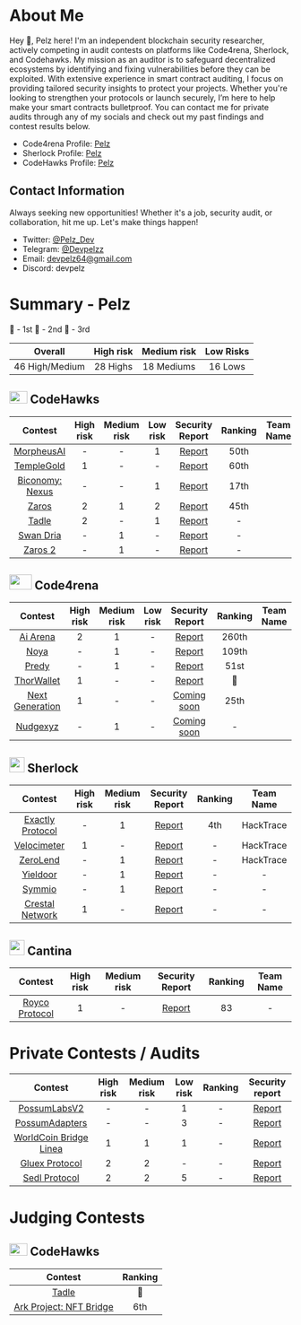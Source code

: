 # About Me

Hey 👋, Pelz here! I'm an independent blockchain security researcher, actively competing in audit contests on platforms like Code4rena, Sherlock, and Codehawks. My mission as an auditor is to safeguard decentralized ecosystems by identifying and fixing vulnerabilities before they can be exploited. With extensive experience in smart contract auditing, I focus on providing tailored security insights to protect your projects. Whether you're looking to strengthen your protocols or launch securely, I’m here to help make your smart contracts bulletproof.
You can contact me for private audits through any of my socials and check out my past findings and contest results below.

- Code4rena Profile: [Pelz](https://code4rena.com/@Pelz)
- Sherlock Profile: [Pelz](https://audits.sherlock.xyz/watson/Pelz)
- CodeHawks Profile: [Pelz](https://www.codehawks.com/profile/clokuwofs000yih08n1oqrf6d)

## Contact Information

Always seeking new opportunities! Whether it's a job, security audit, or collaboration, hit me up. Let's make things happen!

- Twitter: [@Pelz_Dev](https://twitter.com/Pelz_Dev)
- Telegram: [@Devpelzz](https://t.me/Devpelzz)
- Email: [devpelz64@gmail.com](devpelz64@gmail.com)
- Discord: devpelz

# Summary - Pelz

🥇 - 1st
🥈 - 2nd
🥉 - 3rd

|    Overall     | High risk | Medium risk | Low Risks |
| :------------: | :-------: | :---------: | :-------: |
| 46 High/Medium | 28 Highs  | 18 Mediums  |  16 Lows  |

## <img src="https://res.cloudinary.com/droqoz7lg/image/upload/v1689080263/snhkgvtsidryjdtx0pce.png" width=32 height=22> CodeHawks

|                              Contest                              | High risk | Medium risk | Low risk |                                                 Security Report                                                 | Ranking | Team Name |
| :---------------------------------------------------------------: | :-------: | :---------: | :------: | :-------------------------------------------------------------------------------------------------------------: | :-----: | --------- |
|   [MorpheusAI](https://codehawks.cyfrin.io/c/2024-01-Morpheus/)   |     -     |      -      |    1     |                          [Report](https://codehawks.cyfrin.io/c/2024-01-Morpheus/s/62)                          |  50th   |           |
|  [TempleGold](https://codehawks.cyfrin.io/c/2024-07-templegold)   |     1     |      -      |    -     |                        [Report](https://codehawks.cyfrin.io/c/2024-07-templegold/s/323)                         |  60th   |           |
| [Biconomy: Nexus](https://codehawks.cyfrin.io/c/2024-07-biconomy) |     -     |      -      |    1     | [Report](https://codehawks.cyfrin.io/c/2024-07-biconomy/results?lt=contest&page=1&sc=reward&sj=reward&t=report) |  17th   |           |
|       [Zaros](https://codehawks.cyfrin.io/c/2024-07-zaros)        |     2     |      1      |    2     |  [Report](https://codehawks.cyfrin.io/c/2024-07-zaros/results?lt=contest&sc=reward&sj=reward&page=1&t=report)   |  45th   |           |
|       [Tadle](https://codehawks.cyfrin.io/c/2024-08-tadle)        |     2     |      -      |    1     |                     [Report](https://codehawks.cyfrin.io/c/2024-08-tadle/results?t=report)                      |    -    |           |
|   [Swan Dria](https://codehawks.cyfrin.io/c/2024-10-swan-dria)    |     -     |      1      |    -     |                         [Report](https://codehawks.cyfrin.io/c/2024-10-swan-dria/s/541)                         |    -    |           |
|   [Zaros 2](https://codehawks.cyfrin.io/c/2025-01-zaros-part-2)   |     -     |      1      |    -     |                       [Report](https://codehawks.cyfrin.io/c/2025-01-zaros-part-2/s/907)                        |    -    |           |

## <img src="https://code4rena.com/images/c4-logo-icon.svg" width=40 height=27> Code4rena

|                                 Contest                                 | High risk | Medium risk | Low risk |                               Security Report                               | Ranking | Team Name |
| :---------------------------------------------------------------------: | :-------: | :---------: | :------: | :-------------------------------------------------------------------------: | :-----: | --------- |
|      [Ai Arena](https://code4rena.com/audits/2024-02-ai-arena#top)      |     2     |      1      |    -     |  [Report](https://github.com/code-423n4/2024-02-ai-arena-findings/issues)   |  260th  |           |
|          [Noya](https://code4rena.com/audits/2024-04-noya#top)          |     -     |      1      |    -     |   [Report](https://github.com/code-423n4/2024-04-noya-findings/issues/51)   |  109th  |           |
|         [Predy](https://code4rena.com/audits/2024-05-predy#top)         |     -     |      1      |    -     |  [Report](https://github.com/code-423n4/2024-05-predy-findings/issues/246)  |  51st   |           |
|      [ThorWallet](https://code4rena.com/audits/2025-02-thorwallet)      |     1     |      -      |    -     | [Report](https://code4rena.com/audits/2025-02-thorwallet/submissions/S-374) |   🥉    |           |
| [Next Generation](https://code4rena.com/audits/2025-01-next-generation) |     1     |      -      |    -     |                               [Coming soon]()                               |  25th   |           |
|        [Nudgexyz](https://code4rena.com/audits/2025-03-nudgexyz)        |     -     |      1      |    -     |                               [Coming soon]()                               |    -    |           |

## <img src="https://www.google.com/s2/favicons?sz=64&domain_url=https://audits.sherlock.xyz/" width=27 height=27> Sherlock

|                           Contest                            | High risk | Medium risk |                                         Security Report                                          | Ranking | Team Name |
| :----------------------------------------------------------: | :-------: | :---------: | :----------------------------------------------------------------------------------------------: | :-----: | :-------: |
| [Exactly Protocol](https://audits.sherlock.xyz/contests/396) |     -     |      1      | [Report](https://github.com/sherlock-audit/2024-07-exactly-stacking-contracts-judging/issues/22) |   4th   | HackTrace |
|   [Velocimeter](https://audits.sherlock.xyz/contests/442)    |     1     |      -      |                    [Report](https://audits.sherlock.xyz/contests/442/report)                     |    -    | HackTrace |
|     [ZeroLend](https://audits.sherlock.xyz/contests/466)     |     -     |      1      |                    [Report](https://audits.sherlock.xyz/contests/466/report)                     |    -    | HackTrace |
|     [Yieldoor](https://audits.sherlock.xyz/contests/791)     |     -     |      1      |         [Report](https://github.com/sherlock-audit/2025-02-yieldoor-judging/issues/564)          |    -    |     -     |
|      [Symmio](https://audits.sherlock.xyz/contests/838)      |     -     |      1      |     [Report](https://github.com/sherlock-audit/2025-03-symm-io-stacking-judging/issues/101)      |    -    |     -     |
| [Crestal Network](https://audits.sherlock.xyz/contests/755)  |     1     |      -      |      [Report](https://github.com/sherlock-audit/2025-03-crestal-network-judging/issues/52)       |    -    |     -     |

## <img src="https://www.google.com/s2/favicons?sz=64&domain_url=https://cantina.xyz/" width=27 height=27> Cantina

|                                          Contest                                          | High risk | Medium risk |                                   Security Report                                    | Ranking | Team Name |
| :---------------------------------------------------------------------------------------: | :-------: | :---------: | :----------------------------------------------------------------------------------: | :-----: | :-------: |
| [Royco Protocol](https://cantina.xyz/code/fadb5a8f-e39c-4a6b-89f6-a03858bb8602/README.md) |     1     |      -      | [Report](https://cantina.xyz/code/fadb5a8f-e39c-4a6b-89f6-a03858bb8602/findings/411) |   83    |     -     |

# Private Contests / Audits

|                                   Contest                                   | High risk | Medium risk | Low risk | Ranking |                                                      Security report                                                       |
| :-------------------------------------------------------------------------: | :-------: | :---------: | :------: | :-----: | :------------------------------------------------------------------------------------------------------------------------: |
|        [PossumLabsV2](https://github.com/PossumLabsCrypto/PortalsV2)        |     -     |      -      |    1     |    -    |    [Report](https://github.com/shieldify-security/audits-portfolio/blob/main/reports/PossumLabs-V2-Security-Review.pdf)    |
|       [PossumAdapters](https://github.com/PossumLabsCrypto/Adapters)        |     -     |      -      |    3     |    -    | [Report](https://github.com/shieldify-security/audits-portfolio/blob/main/reports/PossumLabs-Adapters-Security-Review.pdf) |
| [WorldCoin Bridge Linea](https://github.com/kfastov/worldcoin-bridge-linea) |     1     |      1      |    1     |    -    |    [Report](https://github.com/DevPelz/DevPelz/blob/main/PrivateAudits/Pelz_WorldCoin_Bridge_Linea_Security_Review.pdf)    |
|             [Gluex Protocol](https://github.com/gluexprotocol)              |     2     |      2      |    -     |    -    |         [Report](https://github.com/DevPelz/DevPelz/blob/main/PrivateAudits/Pelz_GlueX_Router_Security_Review.pdf)         |
|                             [Sedl Protocol](#)                              |     2     |      2      |    5     |    -    |             [Report](https://github.com/DevPelz/DevPelz/blob/main/PrivateAudits/Pelz_SEDL_Security_Review.pdf)             |

# Judging Contests

## <img src="https://res.cloudinary.com/droqoz7lg/image/upload/v1689080263/snhkgvtsidryjdtx0pce.png" width=32 height=22> CodeHawks

|                                                       Contest                                                        | Ranking |
| :------------------------------------------------------------------------------------------------------------------: | :-----: |
|             [Tadle](https://codehawks.cyfrin.io/c/2024-08-tadle/results?t=leaderboard&lt=judging&page=1)             |   🥈    |
| [Ark Project: NFT Bridge](https://codehawks.cyfrin.io/c/2024-07-ark-project/results?t=leaderboard&lt=judging&page=1) |   6th   |

